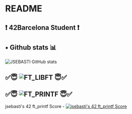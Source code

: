 # README

## ❗️ 42Barcelona Student ❗️

## ▪️ Github stats 📊

![JSEBASTI GitHub stats](https://github-readme-stats.vercel.app/api?username=jsesbasti&show_icons=true&theme=github_dark)

## ✅😇 ![FT_LIBFT](https://github.com/jsesbasti/libft) 😇✅


## ✅😇 ![FT_PRINTF](https://github.com/jsesbasti/ft_printf) 😇✅

jsebasti's 42 ft_printf Score - [![jsebasti's 42 ft_printf Score](https://badge42.vercel.app/api/v2/cl0yx1v0j0158ns5shlllmdvb/project/2004625)](https://github.com/JaeSeoKim/badge42)
